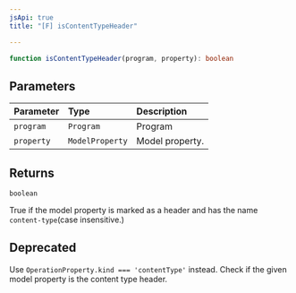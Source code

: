 ```yaml
---
jsApi: true
title: "[F] isContentTypeHeader"

---
```

```ts
function isContentTypeHeader(program, property): boolean
```

## Parameters

| Parameter | Type | Description |
| :------ | :------ | :------ |
| `program` | `Program` | Program |
| `property` | `ModelProperty` | Model property. |

## Returns

`boolean`

True if the model property is marked as a header and has the name `content-type`(case insensitive.)

## Deprecated

Use `OperationProperty.kind === 'contentType'` instead.
Check if the given model property is the content type header.

